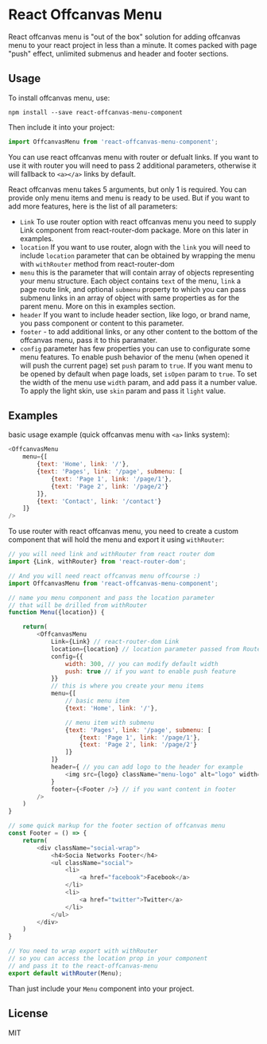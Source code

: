 # React Offcanvas Menu

React offcanvas menu is "out of the box" solution for adding offcanvas menu to your react project in less than a minute. It comes packed with page "push" effect, unlimited submenus and header and footer sections.

## Usage

To install offcanvas menu, use:

```npm install --save react-offcanvas-menu-component```

Then include it into your project:

```javascript
import OffcanvasMenu from 'react-offcanvas-menu-component'; 
```

You can use react offcanvas menu with router or defualt links. If you want to use it with router you will need to pass 2 additional parameters, otherwise it will fallback to ```<a></a>``` links by default.

React offcanvas menu takes 5 arguments, but only 1 is required. You can provide only menu items and menu is ready to be used. But if you want to add more features, here is the list of all parameters:

- ```Link``` To use router option with react offcanvas menu you need to supply Link component from react-router-dom package. More on this later in examples.
- ```location``` If you want to use router, alogn with the ```link``` you will need to include ```location``` parameter that can be obtained by wrapping the menu with ```withRouter``` method from react-router-dom 
- ```menu``` this is the parameter that will contain array of objects representing your menu structure. Each object contains ```text``` of the menu, ```link``` a page route link, and optional ```submenu``` property to which you can pass submenu links in an array of object with same properties as for the parent menu. More on this in examples section.
- ```header``` If you want to include header section, like logo, or brand name, you pass component or content to this parameter.
- ```footer``` - to add additional links, or any other content to the bottom of the offcanvas menu, pass it to this paramater.
- ```config``` parameter has few properties you can use to configurate some menu features. To enable push behavior of the menu (when opened it will push the current page) set ```push``` param to ```true```. If you want menu to be opened by default when page loads, set ```isOpen``` param to ```true```. To set the width of the menu use ```width``` param, and add pass it a number value. To apply the light skin, use ```skin``` param and pass it ```light``` value.


## Examples

basic usage example (quick offcanvas menu with ```<a>``` links system):

```javascript
<OffcanvasMenu
	menu={[
		{text: 'Home', link: '/'},
		{text: 'Pages', link: '/page', submenu: [
			{text: 'Page 1', link: '/page/1'},
			{text: 'Page 2', link: '/page/2'}
		]},
		{text: 'Contact', link: '/contact'}
	]}
/>
```


To use router with react offcanvas menu, you need to create a custom component that will hold the menu and export it using ```withRouter```:

```javascript
// you will need link and withRouter from react router dom
import {Link, withRouter} from 'react-router-dom';

// And you will need react offcanvas menu offcourse :)
import OffcanvasMenu from 'react-offcanvas-menu-component'; 

// name you menu component and pass the location parameter 
// that will be drilled from withRouter
function Menu({location}) {

	return(
		<OffcanvasMenu
			Link={Link} // react-router-dom Link
			location={location} // location parameter passed from Router
			config={{
				width: 300, // you can modify default width
				push: true // if you want to enable push feature
			}}
			// this is where you create your menu items
			menu={[
				// basic menu item
				{text: 'Home', link: '/'}, 

				// menu item with submenu
				{text: 'Pages', link: '/page', submenu: [ 
					{text: 'Page 1', link: '/page/1'},
					{text: 'Page 2', link: '/page/2'}
				]}
			]}
			header={ // you can add logo to the header for example
				<img src={logo} className="menu-logo" alt="logo" width="250" height="100" />
			}
			footer={<Footer />} // if you want content in footer
		/>
	)
}

// some quick markup for the footer section of offcanvas menu
const Footer = () => {
	return(
		<div className="social-wrap">
			<h4>Socia Networks Footer</h4>
			<ul className="social">
				<li>
					<a href="facebook">Facebook</a>
				</li>
				<li>
					<a href="twitter">Twitter</a>
				</li>
			</ul>
		</div>
	)
}

// You need to wrap export with withRouter 
// so you can access the location prop in your component
// and pass it to the react-offcanvas-menu
export default withRouter(Menu);
```

Than just include your ```Menu``` component into your project.

## License
MIT